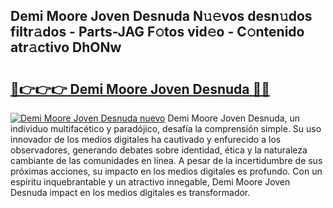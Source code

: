 ## Demi Moore Joven Desnuda N𝚞𝚎vos desn𝚞dos filtr𝚊dos - Parts-JAG F𝚘tos vid𝚎o - C𝚘ntenido atr𝚊ctivo DhONw

# <h2><a href="http://mb8fos.tromn.icu/?c=Demi+Moore+Joven+Desnuda">🔗👉👉👉 Demi Moore Joven Desnuda 🔗🔗</a></h2>

[![Demi Moore Joven Desnuda nuevo](https://i.imgur.com/pEAQMta.gif)](http://mb8fos.tromn.icu/?c=Demi+Moore+Joven+Desnuda)
Demi Moore Joven Desnuda, un individuo multifacético y paradójico, desafía la comprensión simple. Su uso innovador de los medios digitales ha cautivado y enfurecido a los observadores, generando debates sobre identidad, ética y la naturaleza cambiante de las comunidades en línea. A pesar de la incertidumbre de sus próximas acciones, su impacto en los medios digitales es profundo. Con un espíritu inquebrantable y un atractivo innegable, Demi Moore Joven Desnuda impact en los medios digitales es transformador.
